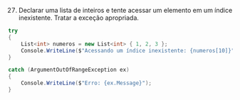 27. Declarar uma lista de inteiros e tente acessar um elemento em um índice inexistente. Tratar a exceção apropriada.

```C#
try
{
    List<int> numeros = new List<int> { 1, 2, 3 };
    Console.WriteLine($"Acessando um índice inexistente: {numeros[10]}");
} 

catch (ArgumentOutOfRangeException ex)
{
    Console.WriteLine($"Erro: {ex.Message}");
}
```